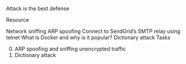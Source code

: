 Attack is the best defense

Resource

Network sniffing
ARP spoofing
Connect to SendGrid’s SMTP relay using telnet
What is Docker and why is it popular?
Dictionary attack
Tasks

0. ARP spoofing and sniffing unencrypted traffic
1. Dictionary attack
